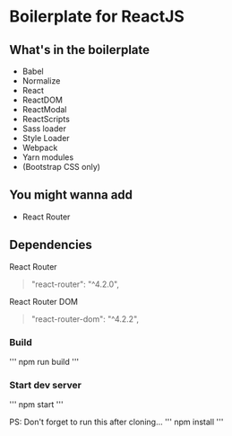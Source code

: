 # Boilerplate for ReactJS

## What's in the boilerplate
- Babel
- Normalize
- React
- ReactDOM
- ReactModal
- ReactScripts
- Sass loader
- Style Loader
- Webpack
- Yarn modules
- (Bootstrap CSS only)

## You might wanna add
- React Router

 ## Dependencies
 
React Router
> "react-router": "^4.2.0",

React Router DOM
> "react-router-dom": "^4.2.2",

### Build
'''
npm run build
'''

### Start dev server
'''
npm start
'''

PS: Don't forget to run this after cloning...
'''
npm install
'''
